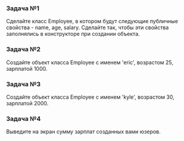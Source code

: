 ### Задача №1
Сделайте класс Employee, в котором будут следующие публичные свойства - name, age, salary. Сделайте так, чтобы эти свойства заполнялись в конструкторе при создании объекта.

### Задача №2
Создайте объект класса Employee с именем 'eric', возрастом 25, зарплатой 1000.

### Задача №3
Создайте объект класса Employee с именем 'kyle', возрастом 30, зарплатой 2000.

### Задача №4
Выведите на экран сумму зарплат созданных вами юзеров.